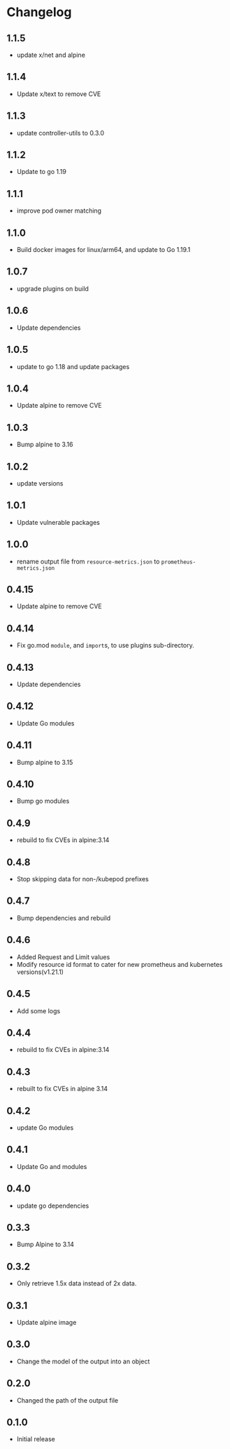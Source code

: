 # Changelog

## 1.1.5
* update x/net and alpine

## 1.1.4
* Update x/text to remove CVE

## 1.1.3
* update controller-utils to 0.3.0

## 1.1.2
* Update to go 1.19

## 1.1.1
* improve pod owner matching

## 1.1.0
* Build docker images for linux/arm64, and update to Go 1.19.1

## 1.0.7
* upgrade plugins on build

## 1.0.6
* Update dependencies

## 1.0.5
* update to go 1.18 and update packages

## 1.0.4
* Update alpine to remove CVE

## 1.0.3
* Bump alpine to 3.16

## 1.0.2
* update versions

## 1.0.1
* Update vulnerable packages

## 1.0.0
* rename output file from `resource-metrics.json` to `prometheus-metrics.json`

## 0.4.15
* Update alpine to remove CVE

## 0.4.14
* Fix go.mod `module`, and `import`s, to use plugins sub-directory.

## 0.4.13
* Update dependencies

## 0.4.12
* Update Go modules

## 0.4.11
* Bump alpine to 3.15
## 0.4.10
* Bump go modules

## 0.4.9
* rebuild to fix CVEs in alpine:3.14

## 0.4.8
* Stop skipping data for non-/kubepod prefixes

## 0.4.7
* Bump dependencies and rebuild

## 0.4.6
* Added Request and Limit values
* Modify resource id format to cater for new prometheus and kubernetes versions(v1.21.1)

## 0.4.5
* Add some logs

## 0.4.4
* rebuild to fix CVEs in alpine:3.14

## 0.4.3
* rebuilt to fix CVEs in alpine 3.14

## 0.4.2
* update Go modules

## 0.4.1
* Update Go and modules

## 0.4.0
* update go dependencies

## 0.3.3
* Bump Alpine to 3.14

## 0.3.2

* Only retrieve 1.5x data instead of 2x data.

## 0.3.1

* Update alpine image

## 0.3.0

* Change the model of the output into an object

## 0.2.0

* Changed the path of the output file

## 0.1.0

* Initial release
